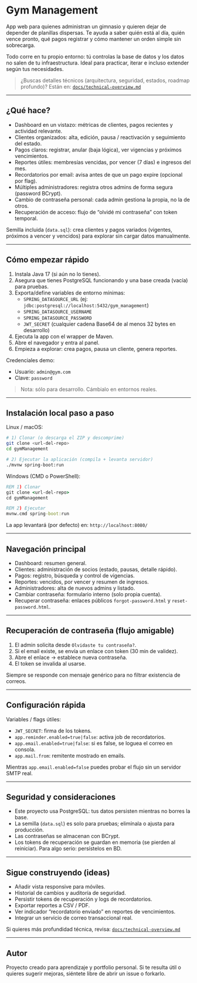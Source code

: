# Gym Management

App web para quienes administran un gimnasio y quieren dejar de depender de planillas dispersas. Te ayuda a saber quién está al día, quién vence pronto, qué pagos registrar y cómo mantener un orden simple sin sobrecarga.

Todo corre en tu propio entorno: tú controlas la base de datos y los datos no salen de tu infraestructura. Ideal para practicar, iterar e incluso extender según tus necesidades.

> ¿Buscas detalles técnicos (arquitectura, seguridad, estados, roadmap profundo)? Están en: [`docs/technical-overview.md`](./docs/technical-overview.md)

---

## ¿Qué hace?

- Dashboard en un vistazo: métricas de clientes, pagos recientes y actividad relevante.
- Clientes organizados: alta, edición, pausa / reactivación y seguimiento del estado.
- Pagos claros: registrar, anular (baja lógica), ver vigencias y próximos vencimientos.
- Reportes útiles: membresías vencidas, por vencer (7 días) e ingresos del mes.
- Recordatorios por email: avisa antes de que un pago expire (opcional por flag).
- Múltiples administradores: registra otros admins de forma segura (password BCrypt).
- Cambio de contraseña personal: cada admin gestiona la propia, no la de otros.
- Recuperación de acceso: flujo de “olvidé mi contraseña” con token temporal.

Semilla incluida (`data.sql`): crea clientes y pagos variados (vigentes, próximos a vencer y vencidos) para explorar sin cargar datos manualmente.

---

## Cómo empezar rápido

1. Instala Java 17 (si aún no lo tienes).
2. Asegura que tienes PostgreSQL funcionando y una base creada (vacía) para pruebas.
3. Exporta/define variables de entorno mínimas:
   - `SPRING_DATASOURCE_URL` (ej: `jdbc:postgresql://localhost:5432/gym_management`)
   - `SPRING_DATASOURCE_USERNAME`
   - `SPRING_DATASOURCE_PASSWORD`
   - `JWT_SECRET` (cualquier cadena Base64 de al menos 32 bytes en desarrollo)
4. Ejecuta la app con el wrapper de Maven.
5. Abre el navegador y entra al panel.
6. Empieza a explorar: crea pagos, pausa un cliente, genera reportes.

Credenciales demo:
- Usuario: `admin@gym.com`
- Clave: `password`

> Nota: sólo para desarrollo. Cámbialo en entornos reales.

---

## Instalación local paso a paso

Linux / macOS:
```bash
# 1) Clonar (o descarga el ZIP y descomprime)
git clone <url-del-repo>
cd gymManagement

# 2) Ejecutar la aplicación (compila + levanta servidor)
./mvnw spring-boot:run
```
Windows (CMD o PowerShell):
```bat
REM 1) Clonar
git clone <url-del-repo>
cd gymManagement

REM 2) Ejecutar
mvnw.cmd spring-boot:run
```
La app levantará (por defecto) en: `http://localhost:8080/`

---

## Navegación principal

- Dashboard: resumen general.
- Clientes: administración de socios (estado, pausas, detalle rápido).
- Pagos: registro, búsqueda y control de vigencias.
- Reportes: vencidos, por vencer y resumen de ingresos.
- Administradores: alta de nuevos admins y listado.
- Cambiar contraseña: formulario interno (solo propia cuenta).
- Recuperar contraseña: enlaces públicos `forgot-password.html` y `reset-password.html`.

---

## Recuperación de contraseña (flujo amigable)

1. El admin solicita desde `Olvidaste tu contraseña?`.
2. Si el email existe, se envía un enlace con token (30 min de validez).
3. Abre el enlace → establece nueva contraseña.
4. El token se invalida al usarse.

Siempre se responde con mensaje genérico para no filtrar existencia de correos.

---

## Configuración rápida

Variables / flags útiles:
- `JWT_SECRET`: firma de los tokens.
- `app.reminder.enabled=true|false`: activa job de recordatorios.
- `app.email.enabled=true|false`: si es false, se loguea el correo en consola.
- `app.mail.from`: remitente mostrado en emails.

Mientras `app.email.enabled=false` puedes probar el flujo sin un servidor SMTP real.

---

## Seguridad y consideraciones

- Este proyecto usa PostgreSQL: tus datos persisten mientras no borres la base.
- La semilla (`data.sql`) es solo para pruebas; elimínala o ajusta para producción.
- Las contraseñas se almacenan con BCrypt.
- Los tokens de recuperación se guardan en memoria (se pierden al reiniciar). Para algo serio: persístelos en BD.

---

## Sigue construyendo (ideas)

- Añadir vista responsive para móviles.
- Historial de cambios y auditoría de seguridad.
- Persistir tokens de recuperación y logs de recordatorios.
- Exportar reportes a CSV / PDF.
- Ver indicador “recordatorio enviado” en reportes de vencimientos.
- Integrar un servicio de correo transaccional real.

Si quieres más profundidad técnica, revisa: [`docs/technical-overview.md`](./docs/technical-overview.md)

---

## Autor

Proyecto creado para aprendizaje y portfolio personal. Si te resulta útil o quieres sugerir mejoras, siéntete libre de abrir un issue o forkarlo.

